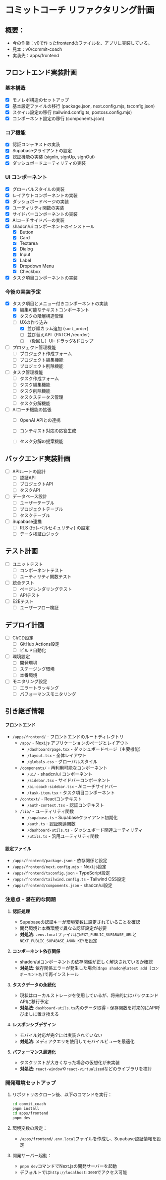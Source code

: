 # コミットコーチ リファクタリング計画

## 概要：
  - 今の作業：v0で作ったfrontendのファイルを、アプリに実装している。
  - 見本：v0/commit-coach
  - 実装先：apps/frontend

## フロントエンド実装計画

### 基本構造
- [x] モノレポ構造のセットアップ
- [x] 基本設定ファイルの移行 (package.json, next.config.mjs, tsconfig.json)
- [x] スタイル設定の移行 (tailwind.config.ts, postcss.config.mjs)
- [x] コンポーネント設定の移行 (components.json)

### コア機能
- [x] 認証コンテキストの実装
- [x] Supabaseクライアントの設定
- [x] 認証機能の実装 (signIn, signUp, signOut)
- [x] ダッシュボードユーティリティの実装

### UI コンポーネント
- [x] グローバルスタイルの実装
- [x] レイアウトコンポーネントの実装
- [x] ダッシュボードページの実装
- [x] ユーティリティ関数の実装
- [x] サイドバーコンポーネントの実装
- [x] AIコーチサイドバーの実装
- [x] shadcn/ui コンポーネントのインストール
  - [x] Button
  - [x] Card
  - [x] Textarea
  - [x] Dialog
  - [x] Input
  - [x] Label
  - [x] Dropdown Menu
  - [x] Checkbox
- [x] タスク項目コンポーネントの実装

### 今後の実装予定
- [x] タスク項目とメニュー付きコンポーネントの実装
  - [x] 編集可能なテキストコンポーネント
  - [x] タスクの階層構造管理
  - [ ] UXの作り込み
    - [x] 並び順カラム追加 (`sort_order`)
    - [ ] 並び替えAPI（PATCH /reorder）
    - [ ] （後回し）UI: ドラッグ&ドロップ

- [ ] プロジェクト管理機能
  - [ ] プロジェクト作成フォーム
  - [ ] プロジェクト編集機能
  - [ ] プロジェクト削除機能
- [ ] タスク管理機能
  - [ ] タスク作成フォーム
  - [ ] タスク編集機能
  - [ ] タスク削除機能
  - [ ] タスクステータス管理
  - [ ] タスク分解機能
- [ ] AIコーチ機能の拡張
  - [ ] OpenAI APIとの連携
  - [ ] コンテキスト対応の応答生成
  - [ ] タスク分解の提案機能



## バックエンド実装計画
- [ ] APIルートの設計
  - [ ] 認証API
  - [ ] プロジェクトAPI
  - [ ] タスクAPI
- [ ] データベース設計
  - [ ] ユーザーテーブル
  - [ ] プロジェクトテーブル
  - [ ] タスクテーブル
- [ ] Supabase連携
  - [ ] RLS (行レベルセキュリティ) の設定
  - [ ] データ検証ロジック

## テスト計画
- [ ] ユニットテスト
  - [ ] コンポーネントテスト
  - [ ] ユーティリティ関数テスト
- [ ] 統合テスト
  - [ ] ページレンダリングテスト
  - [ ] APIテスト
- [ ] E2Eテスト
  - [ ] ユーザーフロー検証

## デプロイ計画
- [ ] CI/CD設定
  - [ ] GitHub Actions設定
  - [ ] ビルド自動化
- [ ] 環境設定
  - [ ] 開発環境
  - [ ] ステージング環境
  - [ ] 本番環境
- [ ] モニタリング設定
  - [ ] エラートラッキング
  - [ ] パフォーマンスモニタリング

## 引き継ぎ情報

#### フロントエンド
- `/apps/frontend/` - フロントエンドのルートディレクトリ
  - `/app/` - Next.js アプリケーションのページとレイアウト
    - `/dashboard/page.tsx` - ダッシュボードページ（主要機能）
    - `/layout.tsx` - 全体レイアウト
    - `/globals.css` - グローバルスタイル
  - `/components/` - 再利用可能なコンポーネント
    - `/ui/` - shadcn/ui コンポーネント
    - `/sidebar.tsx` - サイドバーコンポーネント
    - `/ai-coach-sidebar.tsx` - AIコーチサイドバー
    - `/task-item.tsx` - タスク項目コンポーネント
  - `/context/` - Reactコンテキスト
    - `/auth-context.tsx` - 認証コンテキスト
  - `/lib/` - ユーティリティ関数
    - `/supabase.ts` - Supabaseクライアント初期化
    - `/auth.ts` - 認証関連関数
    - `/dashboard-utils.ts` - ダッシュボード関連ユーティリティ
    - `/utils.ts` - 汎用ユーティリティ関数

#### 設定ファイル
- `/apps/frontend/package.json` - 依存関係と設定
- `/apps/frontend/next.config.mjs` - Next.js設定
- `/apps/frontend/tsconfig.json` - TypeScript設定
- `/apps/frontend/tailwind.config.ts` - Tailwind CSS設定
- `/apps/frontend/components.json` - shadcn/ui設定

### 注意点・潜在的な問題

1. **認証処理**
   - Supabaseの認証キーが環境変数に設定されていることを確認
   - 開発環境と本番環境で異なる認証設定が必要
   - **対処法**: `.env.local`ファイルに`NEXT_PUBLIC_SUPABASE_URL`と`NEXT_PUBLIC_SUPABASE_ANON_KEY`を設定

2. **コンポーネント依存関係**
   - shadcn/uiコンポーネントの依存関係が正しく解決されているか確認
   - **対処法**: 依存関係エラーが発生した場合は`npx shadcn@latest add [コンポーネント名]`で再インストール

3. **タスクデータの永続化**
   - 現状はローカルストレージを使用しているが、将来的にはバックエンドAPIに移行予定
   - **対処法**: `dashboard-utils.ts`内のデータ取得・保存関数を将来的にAPI呼び出しに置き換える

4. **レスポンシブデザイン**
   - モバイル対応が完全には実装されていない
   - **対処法**: メディアクエリを使用してモバイルビューを最適化

5. **パフォーマンス最適化**
   - タスクリストが大きくなった場合の仮想化が未実装
   - **対処法**: `react-window`や`react-virtualized`などのライブラリを検討

### 開発環境セットアップ

1. リポジトリのクローン後、以下のコマンドを実行：
   ```bash
   cd commit_coach
   pnpm install
   cd apps/frontend
   pnpm dev
   ```

2. 環境変数の設定：
   - `/apps/frontend/.env.local`ファイルを作成し、Supabase認証情報を設定

3. 開発サーバー起動：
   - `pnpm dev`コマンドでNext.jsの開発サーバーを起動
   - デフォルトでは`http://localhost:3000`でアクセス可能
